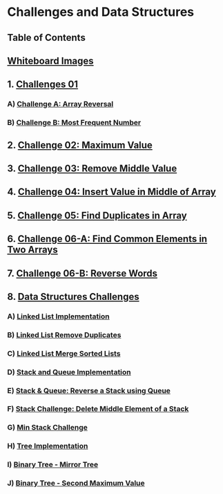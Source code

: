 # Challenges and Data Structures

## Table of Contents

##  [Whiteboard Images](https://github.com/Moayadhamdan/challenges-and-data-structures/tree/main/whiteboard-challenges/assets)
## 1. [Challenges 01](#challenges-01)
###    A) [Challenge A: Array Reversal](https://github.com/Moayadhamdan/challenges-and-data-structures/blob/main/whiteboard-challenges/assets/Array%20Reversal.PNG)
###    B) [Challenge B: Most Frequent Number](https://github.com/Moayadhamdan/challenges-and-data-structures/blob/main/whiteboard-challenges/assets/Most%20Frequent%20Number.PNG)
## 2. [Challenge 02: Maximum Value](https://github.com/Moayadhamdan/challenges-and-data-structures/blob/main/whiteboard-challenges/assets/Maximum%20Value.PNG)
## 3. [Challenge 03: Remove Middle Value](https://github.com/Moayadhamdan/challenges-and-data-structures/blob/main/whiteboard-challenges/assets/Remove%20Middle%20Value%20from%20Array.PNG)
## 4. [Challenge 04: Insert Value in Middle of Array](https://github.com/Moayadhamdan/challenges-and-data-structures/blob/main/whiteboard-challenges/assets/Insert%20Value%20in%20Middle%20of%20Array.PNG)
## 5. [Challenge 05: Find Duplicates in Array](https://github.com/Moayadhamdan/challenges-and-data-structures/blob/main/Challenges/Find-Duplicates/Find-Duplicates/README.md)
## 6. [Challenge 06-A: Find Common Elements in Two Arrays](https://github.com/Moayadhamdan/challenges-and-data-structures/blob/main/Challenges/Common-Elements/Common-Elements/README.md)
## 7. [Challenge 06-B: Reverse Words](https://github.com/Moayadhamdan/challenges-and-data-structures/blob/main/Challenges/Reverse-Words/Reverse-Words/README.md)
## 8. [Data Structures Challenges](https://github.com/Moayadhamdan/challenges-and-data-structures/tree/main/Data%20Structures)
###    A) [Linked List Implementation](https://github.com/Moayadhamdan/challenges-and-data-structures/blob/main/Data%20Structures/LinkedList/LinkedList/LinkedListImplementation/README.md)
###    B) [Linked List Remove Duplicates](https://github.com/Moayadhamdan/challenges-and-data-structures/blob/main/Data%20Structures/LinkedList/LinkedList/RemoveDuplicates/README.md)
###    C) [Linked List Merge Sorted Lists](https://github.com/Moayadhamdan/challenges-and-data-structures/blob/main/Data%20Structures/LinkedList/LinkedList/MergeSorted/README.md)
###    D) [Stack and Queue Implementation](https://github.com/Moayadhamdan/challenges-and-data-structures/blob/main/Data%20Structures/Stack%20%26%20Queue/StackAndQueue/README.md)
###    E) [Stack & Queue: Reverse a Stack using Queue](https://github.com/Moayadhamdan/challenges-and-data-structures/blob/main/Data%20Structures/Stack%20%26%20Queue/StackAndQueue/ReverseStackUsingQueue/README.md)
###    F) [Stack Challenge: Delete Middle Element of a Stack](https://github.com/Moayadhamdan/challenges-and-data-structures/blob/main/Data%20Structures/Stack%20%26%20Queue/StackAndQueue/DeleteMiddleElement/README.md)
###    G) [Min Stack Challenge](https://github.com/Moayadhamdan/challenges-and-data-structures/blob/main/Data%20Structures/Stack%20%26%20Queue/StackAndQueue/MinStack/README.md)
###    H) [Tree Implementation](https://github.com/Moayadhamdan/challenges-and-data-structures/blob/main/Data%20Structures/Trees/TreeImplementation/README.md)
###    I) [Binary Tree - Mirror Tree](https://github.com/Moayadhamdan/challenges-and-data-structures/blob/main/Data%20Structures/Trees/TreeImplementation/MirrorTree/README.md)
###    J) [Binary Tree - Second Maximum Value](https://github.com/Moayadhamdan/challenges-and-data-structures/blob/main/Data%20Structures/Trees/TreeImplementation/SecondMaxValue/README.md)







